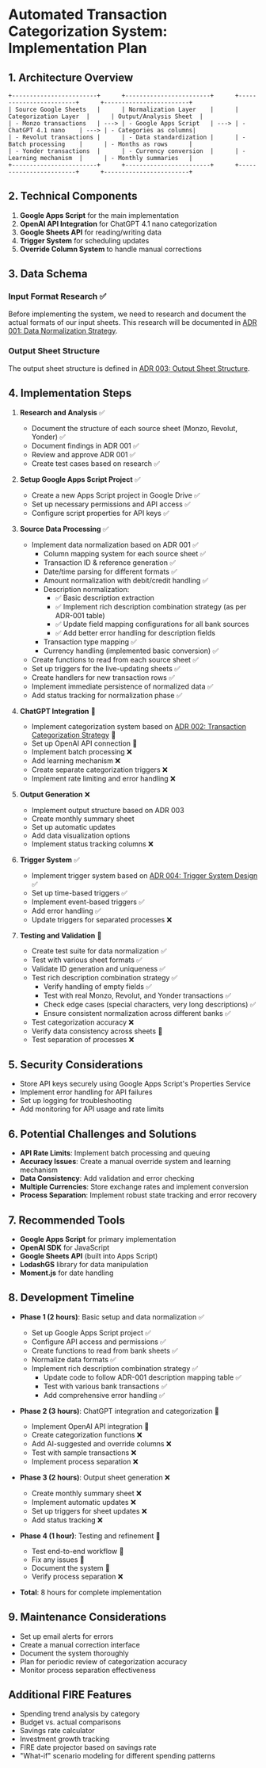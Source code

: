 # Automated Transaction Categorization System: Implementation Plan

## 1. Architecture Overview

```
+------------------------+      +------------------------+      +------------------------+      +------------------------+
| Source Google Sheets   |      | Normalization Layer    |      | Categorization Layer  |      | Output/Analysis Sheet  |
| - Monzo transactions   | ---> | - Google Apps Script   | ---> | - ChatGPT 4.1 nano    | ---> | - Categories as columns|
| - Revolut transactions |      | - Data standardization |      | - Batch processing    |      | - Months as rows      |
| - Yonder transactions  |      | - Currency conversion  |      | - Learning mechanism  |      | - Monthly summaries   |
+------------------------+      +------------------------+      +------------------------+      +------------------------+
```

## 2. Technical Components

1. **Google Apps Script** for the main implementation
2. **OpenAI API Integration** for ChatGPT 4.1 nano categorization
3. **Google Sheets API** for reading/writing data
4. **Trigger System** for scheduling updates
5. **Override Column System** to handle manual corrections

## 3. Data Schema

### Input Format Research ✅
Before implementing the system, we need to research and document the actual formats of our input sheets. This research will be documented in [ADR 001: Data Normalization Strategy](../docs/adr/001-data-normalization-strategy.md).

### Output Sheet Structure
The output sheet structure is defined in [ADR 003: Output Sheet Structure](../docs/adr/003-output-sheet-structure.md).

## 4. Implementation Steps

1. **Research and Analysis** ✅
   - Document the structure of each source sheet (Monzo, Revolut, Yonder) ✅
   - Document findings in ADR 001 ✅
   - Review and approve ADR 001 ✅
   - Create test cases based on research ✅

2. **Setup Google Apps Script Project** ✅
   - Create a new Apps Script project in Google Drive ✅
   - Set up necessary permissions and API access ✅
   - Configure script properties for API keys ✅

3. **Source Data Processing** ✅
   - Implement data normalization based on ADR 001 ✅
     - Column mapping system for each source sheet ✅
     - Transaction ID & reference generation ✅
     - Date/time parsing for different formats ✅
     - Amount normalization with debit/credit handling ✅
     - Description normalization:
       - ✅ Basic description extraction
       - ✅ Implement rich description combination strategy (as per ADR-001 table)
       - ✅ Update field mapping configurations for all bank sources
       - ✅ Add better error handling for description fields
     - Transaction type mapping ✅
     - Currency handling (implemented basic conversion) ✅
   - Create functions to read from each source sheet ✅
   - Set up triggers for the live-updating sheets ✅
   - Create handlers for new transaction rows ✅
   - Implement immediate persistence of normalized data ✅
   - Add status tracking for normalization phase ✅

4. **ChatGPT Integration** 🔄
   - Implement categorization system based on [ADR 002: Transaction Categorization Strategy](../docs/adr/002-transaction-categorization-strategy.md) 🔄
   - Set up OpenAI API connection 🔄
   - Implement batch processing ❌
   - Add learning mechanism ❌
   - Create separate categorization triggers ❌
   - Implement rate limiting and error handling ❌

5. **Output Generation** ❌
   - Implement output structure based on ADR 003
   - Create monthly summary sheet
   - Set up automatic updates
   - Add data visualization options
   - Implement status tracking columns ❌

6. **Trigger System** ✅
   - Implement trigger system based on [ADR 004: Trigger System Design](../docs/adr/004-trigger-system-design.md) ✅
   - Set up time-based triggers ✅
   - Implement event-based triggers ✅
   - Add error handling ✅
   - Update triggers for separated processes ❌

7. **Testing and Validation** 🔄
   - Create test suite for data normalization ✅
   - Test with various sheet formats ✅
   - Validate ID generation and uniqueness ✅
   - Test rich description combination strategy ✅
     - Verify handling of empty fields ✅
     - Test with real Monzo, Revolut, and Yonder transactions ✅
     - Check edge cases (special characters, very long descriptions) ✅
     - Ensure consistent normalization across different banks ✅
   - Test categorization accuracy ❌
   - Verify data consistency across sheets 🔄
   - Test separation of processes ❌

## 5. Security Considerations

- Store API keys securely using Google Apps Script's Properties Service
- Implement error handling for API failures
- Set up logging for troubleshooting
- Add monitoring for API usage and rate limits

## 6. Potential Challenges and Solutions

- **API Rate Limits**: Implement batch processing and queuing
- **Accuracy Issues**: Create a manual override system and learning mechanism
- **Data Consistency**: Add validation and error checking
- **Multiple Currencies**: Store exchange rates and implement conversion
- **Process Separation**: Implement robust state tracking and error recovery

## 7. Recommended Tools

- **Google Apps Script** for primary implementation
- **OpenAI SDK** for JavaScript
- **Google Sheets API** (built into Apps Script)
- **LodashGS** library for data manipulation
- **Moment.js** for date handling

## 8. Development Timeline

- **Phase 1 (2 hours)**: Basic setup and data normalization ✅
  - Set up Google Apps Script project ✅
  - Configure API access and permissions ✅
  - Create functions to read from bank sheets ✅
  - Normalize data formats ✅
  - Implement rich description combination strategy ✅
    - Update code to follow ADR-001 description mapping table ✅
    - Test with various bank transactions ✅
    - Add comprehensive error handling ✅

- **Phase 2 (3 hours)**: ChatGPT integration and categorization 🔄
  - Implement OpenAI API integration 🔄
  - Create categorization functions ❌
  - Add AI-suggested and override columns ❌
  - Test with sample transactions ❌
  - Implement process separation ❌

- **Phase 3 (2 hours)**: Output sheet generation ❌
  - Create monthly summary sheet ❌
  - Implement automatic updates ❌
  - Set up triggers for sheet updates ❌
  - Add status tracking ❌

- **Phase 4 (1 hour)**: Testing and refinement 🔄
  - Test end-to-end workflow 🔄
  - Fix any issues 🔄
  - Document the system 🔄
  - Verify process separation ❌

- **Total**: 8 hours for complete implementation

## 9. Maintenance Considerations

- Set up email alerts for errors
- Create a manual correction interface
- Document the system thoroughly
- Plan for periodic review of categorization accuracy
- Monitor process separation effectiveness

## Additional FIRE Features

- Spending trend analysis by category
- Budget vs. actual comparisons
- Savings rate calculator
- Investment growth tracking
- FIRE date projector based on savings rate
- "What-if" scenario modeling for different spending patterns 